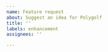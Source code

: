 ```yaml
---
name: Feature request
about: Suggest an idea for Polygolf
title: ''
labels: enhancement
assignees: ''

---
```



